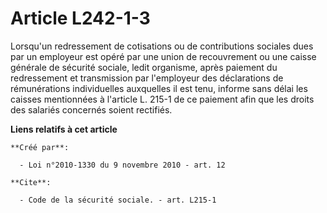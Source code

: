 # Article L242-1-3

Lorsqu'un redressement de cotisations ou de contributions sociales dues par un employeur est opéré par une union de
recouvrement ou une caisse générale de sécurité sociale, ledit organisme, après paiement du redressement et transmission par
l'employeur des déclarations de rémunérations individuelles auxquelles il est tenu, informe sans délai les caisses
mentionnées à l'article L. 215-1 de ce paiement afin que les droits des salariés concernés soient rectifiés.

**Liens relatifs à cet article**

	**Créé par**:

	  - Loi n°2010-1330 du 9 novembre 2010 - art. 12

	**Cite**:

	  - Code de la sécurité sociale. - art. L215-1
